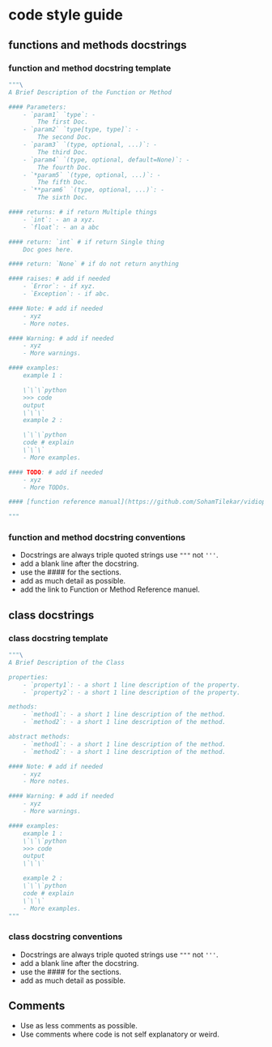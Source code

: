 # code style guide

## functions and methods docstrings

### function and method docstring template

```python linenums="1"
"""\
A Brief Description of the Function or Method

#### Parameters:
    - `param1` `type`: -
        The first Doc.
    - `param2` `type[type, type]`: -
        The second Doc.
    - `param3` `(type, optional, ...)`: -
        The third Doc.
    - `param4` `(type, optional, default=None)`: -
        The fourth Doc.
    - `*param5` `(type, optional, ...)`: -
        The fifth Doc.
    - `**param6` `(type, optional, ...)`: -
        The sixth Doc.

#### returns: # if return Multiple things
    - `int`: - an a xyz.
    - `float`: - an a abc

#### return: `int` # if return Single thing
    Doc goes here.

#### return: `None` # if do not return anything

#### raises: # add if needed
    - `Error`: - if xyz.
    - `Exception`: - if abc.

#### Note: # add if needed
    - xyz
    - More notes.

#### Warning: # add if needed
    - xyz
    - More warnings.

#### examples:
    example 1 :

    \`\`\`python
    >>> code
    output
    \`\`\`
    example 2 :

    \`\`\`python
    code # explain
    \`\`\`
    - More examples.

#### TODO: # add if needed
    - xyz
    - More TODOs.

#### [function reference manual](https://github.com/SohamTilekar/vidiopy/blob/master/docs/...)

"""
```

### function and method docstring conventions

- Docstrings are always triple quoted strings use `"""` not `'''`.
- add a blank line after the docstring.
- use the #### for the sections.
- add as much detail as possible.
- add the link to Function or Method Reference manuel.

## class docstrings

### class docstring template

```python linenums="1"
"""\
A Brief Description of the Class

properties:
    - `property1`: - a short 1 line description of the property.
    - `property2`: - a short 1 line description of the property.

methods:
    - `method1`: - a short 1 line description of the method.
    - `method2`: - a short 1 line description of the method.

abstract methods:
    - `method1`: - a short 1 line description of the method.
    - `method2`: - a short 1 line description of the method.

#### Note: # add if needed
    - xyz
    - More notes.

#### Warning: # add if needed
    - xyz
    - More warnings.

#### examples:
    example 1 :
    \`\`\`python
    >>> code
    output
    \`\`\`

    example 2 :
    \`\`\`python
    code # explain
    \`\`\`
    - More examples.
"""
```

### class docstring conventions

- Docstrings are always triple quoted strings use `"""` not `'''`.
- add a blank line after the docstring.
- use the #### for the sections.
- add as much detail as possible.

## Comments

- Use as less comments as possible.
- Use comments where code is not self explanatory or weird.
